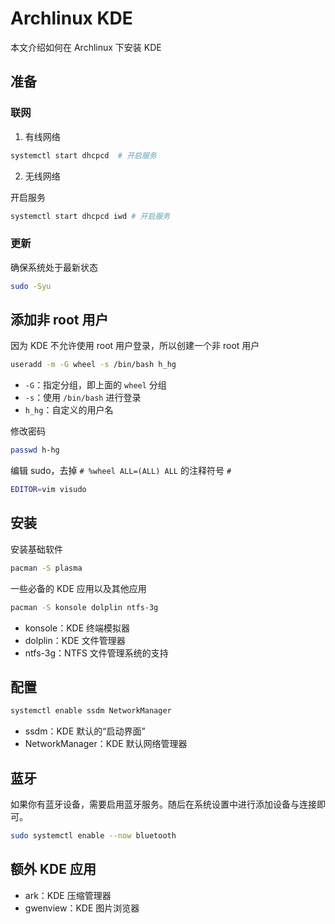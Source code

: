 # Archlinux KDE

本文介绍如何在 Archlinux 下安装 KDE

## 准备

### 联网

1. 有线网络

```bash
systemctl start dhcpcd  # 开启服务
```

2. 无线网络

开启服务

```bash
systemctl start dhcpcd iwd # 开启服务
```

### 更新

确保系统处于最新状态

```bash
sudo -Syu
```

## 添加非 root 用户

因为 KDE 不允许使用 root 用户登录，所以创建一个非 root 用户

```bash
useradd -m -G wheel -s /bin/bash h_hg
```

- `-G`：指定分组，即上面的 `wheel` 分组
- `-s`：使用 `/bin/bash` 进行登录
- `h_hg`：自定义的用户名

修改密码

```bash
passwd h-hg
```

编辑 sudo，去掉 `# %wheel ALL=(ALL) ALL` 的注释符号 `#`

```bash
EDITOR=vim visudo
```

## 安装

安装基础软件

```bash
pacman -S plasma
```

一些必备的 KDE 应用以及其他应用

```bash
pacman -S konsole dolplin ntfs-3g
```

- konsole：KDE 终端模拟器
- dolplin：KDE 文件管理器
- ntfs-3g：NTFS 文件管理系统的支持

## 配置

```bash
systemctl enable ssdm NetworkManager
```

- ssdm：KDE 默认的“启动界面”
- NetworkManager：KDE 默认网络管理器

## 蓝牙

如果你有蓝牙设备，需要启用蓝牙服务。随后在系统设置中进行添加设备与连接即可。

```bash
sudo systemctl enable --now bluetooth
```

## 额外 KDE 应用

- ark：KDE 压缩管理器
- gwenview：KDE 图片浏览器
